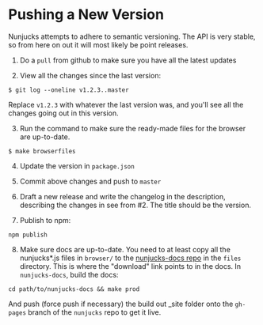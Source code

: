 
# Pushing a New Version

Nunjucks attempts to adhere to semantic versioning. The API is very stable, so from here on out it will most likely be point releases.

1. Do a `pull` from github to make sure you have all the latest updates

2. View all the changes since the last version:

```
$ git log --oneline v1.2.3..master
```

Replace `v1.2.3` with whatever the last version was, and you'll see all the changes going out in this version.

3. Run the command to make sure the ready-made files for the browser are up-to-date.

```
$ make browserfiles
```

4. Update the version in `package.json`

5. Commit above changes and push to `master`

6. Draft a new release and write the changelog in the description, describing the changes in see from #2. The title should be the version.

7. Publish to npm:

```
npm publish
```

8. Make sure docs are up-to-date. You need to at least copy all the nunjucks*.js files in `browser/` to the [nunjucks-docs repo](https://github.com/mozilla/nunjucks-docs) in the `files` directory. This is where the "download" link points to in the docs. In `nunjucks-docs`, build the docs:

```
cd path/to/nunjucks-docs && make prod
```

And push (force push if necessary) the build out _site folder onto the `gh-pages` branch of the `nunjucks` repo to get it live.
